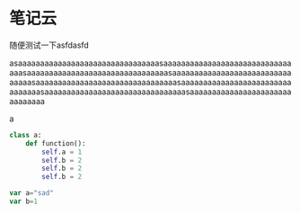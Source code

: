 # 笔记云

随便测试一下asfdasfd

asaaaaaaaaaaaaaaaaaaaaaaaaaaaaaaaasaaaaaaaaaaaaaaaaaaaaaaaaaaaaaaaasaaaaaaaaaaaaaaaaaaaaaaaaaaaaaaaasaaaaaaaaaaaaaaaaaaaaaaaaaaaaaaaasaaaaaaaaaaaaaaaaaaaaaaaaaaaaaaaasaaaaaaaaaaaaaaaaaaaaaaaaaaaaaaaasaaaaaaaaaaaaaaaaaaaaaaaaaaaaaaaasaaaaaaaaaaaaaaaaaaaaaaaaaaaaaaa


a

```python
class a:
    def function():
        self.a = 1
        self.b = 2
        self.b = 2
        self.b = 2
```

```javascript
var a="sad"
var b=1
```
